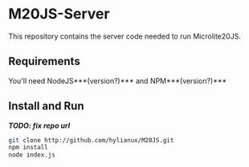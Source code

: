 # M20JS-Server
This repository contains the server code needed to run Microlite20JS.  

## Requirements
You'll need NodeJS***(version?)*** and NPM***(version?)***

## Install and Run
***TODO: fix repo url***
```bash
git clone http://github.com/hylianux/M20JS.git
npm install
node index.js
```
